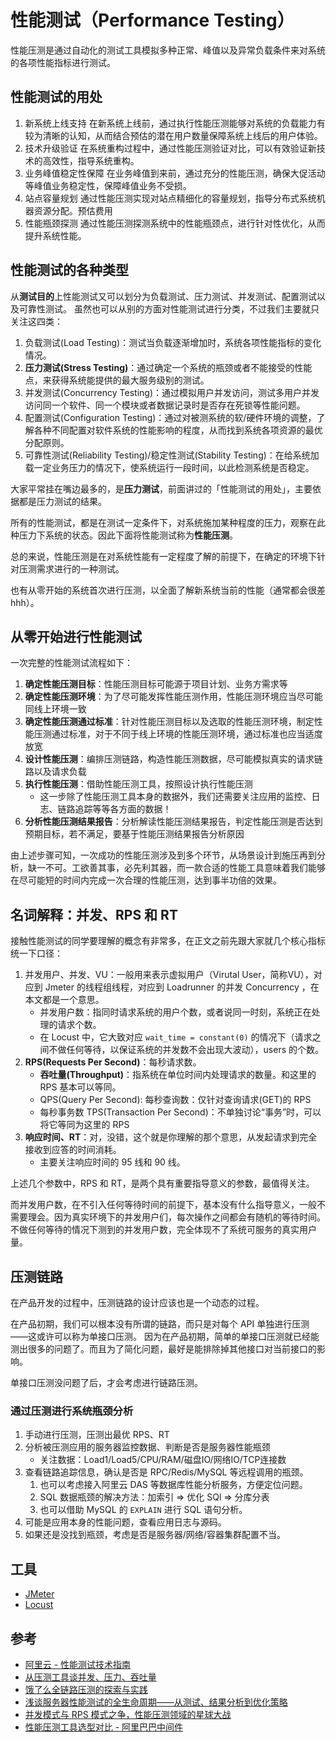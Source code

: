 # 性能测试（Performance Testing）

性能压测是通过自动化的测试工具模拟多种正常、峰值以及异常负载条件来对系统的各项性能指标进行测试。

## 性能测试的用处

1. 新系统上线支持
   在新系统上线前，通过执行性能压测能够对系统的负载能力有较为清晰的认知，从而结合预估的潜在用户数量保障系统上线后的用户体验。
2. 技术升级验证
   在系统重构过程中，通过性能压测验证对比，可以有效验证新技术的高效性，指导系统重构。
3. 业务峰值稳定性保障
   在业务峰值到来前，通过充分的性能压测，确保大促活动等峰值业务稳定性，保障峰值业务不受损。
4. 站点容量规划
   通过性能压测实现对站点精细化的容量规划，指导分布式系统机器资源分配。预估费用
5. 性能瓶颈探测
   通过性能压测探测系统中的性能瓶颈点，进行针对性优化，从而提升系统性能。


## 性能测试的各种类型

从**测试目的**上性能测试又可以划分为负载测试、压力测试、并发测试、配置测试以及可靠性测试。
虽然也可以从别的方面对性能测试进行分类，不过我们主要就只关注这四类：

1. 负载测试(Load Testing)：测试当负载逐渐增加时，系统各项性能指标的变化情况。
2. **压力测试(Stress Testing)**：通过确定一个系统的瓶颈或者不能接受的性能点，来获得系统能提供的最大服务级别的测试。
3. 并发测试(Concurrency Testing)：通过模拟用户并发访问，测试多用户并发访问同一个软件、同一个模块或者数据记录时是否存在死锁等性能问题。
4. 配置测试(Configuration Testing)：通过对被测系统的软/硬件环境的调整，了解各种不同配置对软件系统的性能影响的程度，从而找到系统各项资源的最优分配原则。
5. 可靠性测试(Reliability Testing)/稳定性测试(Stability Testing)：在给系统加载一定业务压力的情况下，使系统运行一段时间，以此检测系统是否稳定。

大家平常挂在嘴边最多的，是**压力测试**，前面讲过的「性能测试的用处」，主要依据都是压力测试的结果。

所有的性能测试，都是在测试一定条件下，对系统施加某种程度的压力，观察在此种压力下系统的状态。因此下面将性能测试称为**性能压测**。

总的来说，性能压测是在对系统性能有一定程度了解的前提下，在确定的环境下针对压测需求进行的一种测试。

也有从零开始的系统首次进行压测，以全面了解新系统当前的性能（通常都会很差hhh）。

## 从零开始进行性能测试

一次完整的性能测试流程如下：

1. **确定性能压测目标**：性能压测目标可能源于项目计划、业务方需求等
2. **确定性能压测环境**：为了尽可能发挥性能压测作用，性能压测环境应当尽可能同线上环境一致
3. **确定性能压测通过标准**：针对性能压测目标以及选取的性能压测环境，制定性能压测通过标准，对于不同于线上环境的性能压测环境，通过标准也应当适度放宽
4. **设计性能压测**：编排压测链路，构造性能压测数据，尽可能模拟真实的请求链路以及请求负载
5. **执行性能压测**：借助性能压测工具，按照设计执行性能压测
    - 这一步除了性能压测工具本身的数据外，我们还需要关注应用的监控、日志、链路追踪等等各方面的数据！
6. **分析性能压测结果报告**：分析解读性能压测结果报告，判定性能压测是否达到预期目标，若不满足，要基于性能压测结果报告分析原因

由上述步骤可知，一次成功的性能压测涉及到多个环节，从场景设计到施压再到分析，缺一不可。工欲善其事，必先利其器，而一款合适的性能工具意味着我们能够在尽可能短的时间内完成一次合理的性能压测，达到事半功倍的效果。


## 名词解释：并发、RPS 和 RT

接触性能测试的同学要理解的概念有非常多，在正文之前先跟大家就几个核心指标统一下口径：

1. 并发用户、并发、VU：一般用来表示虚拟用户（Virutal User，简称VU），对应到 Jmeter 的线程组线程，对应到 Loadrunner 的并发 Concurrency ，在本文都是一个意思。
    - 并发用户数：指同时请求系统的用户个数，或者说同一时刻，系统正在处理的请求个数。
    - 在 Locust 中，它大致对应 `wait_time = constant(0)` 的情况下（请求之间不做任何等待，以保证系统的并发数不会出现大波动），users 的个数。
2. **RPS(Requests Per Second)**：每秒请求数。
    - **吞吐量(Throughput)**：指系统在单位时间内处理请求的数量。和这里的 RPS 基本可以等同。
    - QPS(Query Per Second): 每秒查询数：仅针对查询请求(GET)的 RPS
    - 每秒事务数 TPS(Transaction Per Second)：不单独讨论“事务”时，可以将它等同为这里的 RPS
3. **响应时间、RT**：对，没错，这个就是你理解的那个意思，从发起请求到完全接收到应答的时间消耗。
    - 主要关注响应时间的 95 线和 90 线。

上述几个参数中，RPS 和 RT，是两个具有重要指导意义的参数，最值得关注。

而并发用户数，在不引入任何等待时间的前提下，基本没有什么指导意义，一般不需要理会。因为真实环境下的并发用户们，每次操作之间都会有随机的等待时间。
不做任何等待的情况下测到的并发用户数，完全体现不了系统可服务的真实用户量。

## 压测链路

在产品开发的过程中，压测链路的设计应该也是一个动态的过程。

在产品初期，我们可以根本没有所谓的链路，而只是对每个 API 单独进行压测——这或许可以称为单接口压测。
因为在产品初期，简单的单接口压测就已经能测出很多的问题了。而且为了简化问题，最好是能排除掉其他接口对当前接口的影响。

单接口压测没问题了后，才会考虑进行链路压测。


### 通过压测进行系统瓶颈分析

1. 手动进行压测，压测出最优 RPS、RT
2. 分析被压测应用的服务器监控数据、判断是否是服务器性能瓶颈
    - 关注数据：Load1/Load5/CPU/RAM/磁盘IO/网络IO/TCP连接数
3. 查看链路追踪信息，确认是否是 RPC/Redis/MySQL 等远程调用的瓶颈。
   1. 也可以考虑接入阿里云 DAS 等数据库性能分析服务，方便定位问题。
   2. SQL 数据瓶颈的解决方法：加索引 => 优化 SQl => 分库分表
   3. 也可以借助 MySQL 的 `EXPLAIN` 进行 SQL 语句分析。
4. 可能是应用本身的性能问题，查看应用日志与源码。
5. 如果还是没找到瓶颈，考虑是否是服务器/网络/容器集群配置不当。

## 工具

- [JMeter](https://github.com/apache/jmeter)
- [Locust](https://github.com/locustio/locust)

## 参考

- [阿里云 - 性能测试技术指南](https://help.aliyun.com/document_detail/29337.html)
- [从压测工具谈并发、压力、吞吐量](https://zhuanlan.zhihu.com/p/23211458)
- [饿了么全链路压测的探索与实践](https://zhuanlan.zhihu.com/p/30306892)
- [浅谈服务器性能测试的全生命周期——从测试、结果分析到优化策略 ](https://wetest.qq.com/lab/view/?id=102)
- [并发模式与 RPS 模式之争，性能压测领域的星球大战](https://yq.aliyun.com/articles/709950?spm=5176.7946858.1219570.2.c8802542NeDh2Z)
- [性能压测工具选型对比 - 阿里巴巴中间件](https://mp.weixin.qq.com/s?__biz=MzU4NzU0MDIzOQ==&mid=2247486886&idx=2&sn=cd9f4b50afd3d6a03dfeb724905ee428)
